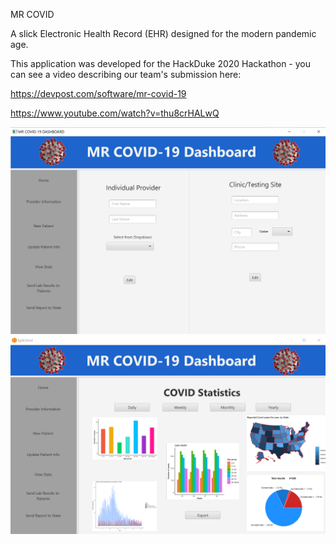 MR COVID 

A slick Electronic Health Record (EHR) designed for the modern pandemic age.

This application was developed for the HackDuke 2020 Hackathon - you can see a video describing our team's submission here:

https://devpost.com/software/mr-covid-19

https://www.youtube.com/watch?v=thu8crHALwQ

![One of the application's patient information tabs](https://github.com/raylennon/MRCOVID-Patient-Management/blob/main/Images/mrcovid-1.png)
![The graph visualization pane of the application](https://github.com/raylennon/MRCOVID-Patient-Management/blob/main/Images/graph-windows.png)
